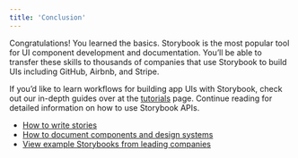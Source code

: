 ```yaml
---
title: 'Conclusion'
---
```


Congratulations! You learned the basics. Storybook is the most popular tool for UI component development and documentation. You’ll be able to transfer these skills to thousands of companies that use Storybook to build UIs including GitHub, Airbnb, and Stripe.

If you’d like to learn workflows for building app UIs with Storybook, check out our in-depth guides over at the [tutorials](https://storybook.js.org/tutorials/) page. Continue reading for detailed information on how to use Storybook APIs.

- [How to write stories](../writing-stories/introduction.md)
- [How to document components and design systems](../writing-docs/introduction.md)
- [View example Storybooks from leading companies](./examples.md)
